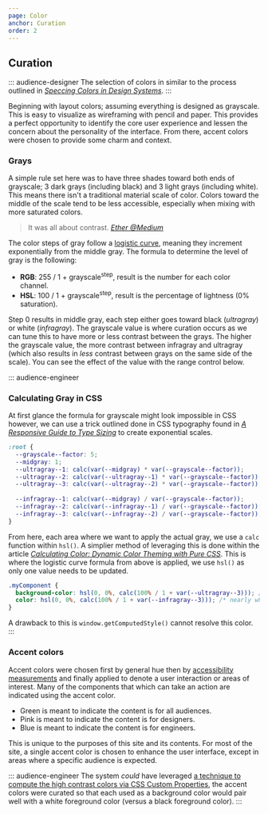 ```yaml
---
page: Color
anchor: Curation
order: 2
---
```


## Curation

::: audience-designer
The selection of colors in similar to the process outlined in _[Speccing Colors in Design Systems](https://medium.com/@ethersystem/speccing-colors-in-design-systems-f06e91ed9ca0)_. 
:::

Beginning with layout colors; assuming everything is designed as grayscale. This is easy to visualize as wireframing with pencil and paper. This provides a perfect opportunity to identify the core user experience and lessen the concern about the personality of the interface. From there, accent colors were chosen to provide some charm and context.

### Grays
A simple rule set here was to have three shades toward both ends of grayscale; 3 dark grays (including black) and 3 light grays (including white). This means there isn't a traditional material scale of color. Colors toward the middle of the scale tend to be less accessible, especially when mixing with more saturated colors.

> It was all about contrast. _[Ether @Medium](https://medium.com/@ethersystem)_

The color steps of gray follow a [logistic curve](https://mathworld.wolfram.com/LogisticEquation.html "Wolfram Alpha Logistic Equation"), meaning they increment exponentially from the middle gray. The formula to determine the level of gray is the following:

- **RGB**: 255 / 1 + grayscale<sup>step</sup>, result is the number for each color channel.
- **HSL**: 100 / 1 + grayscale<sup>step</sup>, result is the percentage of lightness (0% saturation).

Step 0 results in middle gray, each step either goes toward black (_ultragray_) or white (_infragray_). The grayscale value is where curation occurs as we can tune this to have more or less contrast between the grays. The higher the grayscale value, the more contrast between infragray and ultragray (which also results in _less_ contrast between grays on the same side of the scale). You can see the effect of the value with the range control below.

<grayscale-range></grayscale-range>

::: audience-engineer
### Calculating Gray in CSS

At first glance the formula for grayscale might look impossible in CSS however, we can use a trick outlined done in CSS typography found in _[A Responsive Guide to Type Sizing](https://cloudfour.com/thinks/responsive-guide-to-type-sizing/)_ to create exponential scales.

```css
:root {
  --grayscale--factor: 5;
  --midgray: 1;
  --ultragray--1: calc(var(--midgray) * var(--grayscale--factor));
  --ultragray--2: calc(var(--ultragray--1) * var(--grayscale--factor));
  --ultragray--3: calc(var(--ultragray--2) * var(--grayscale--factor));
	
  --infragray--1: calc(var(--midgray) / var(--grayscale--factor));
  --infragray--2: calc(var(--infragray--1) / var(--grayscale--factor));
  --infragray--3: calc(var(--infragray--2) / var(--grayscale--factor));
}
```

From here, each area where we want to apply the actual gray, we use a `calc` function within `hsl()`. A simplier method of leveraging this is done within the article _[Calculating Color: Dynamic Color Theming with Pure CSS](https://una.im/css-color-theming/)_. This is where the logistic curve formula from above is applied, we use `hsl()` as only one value needs to be updated.

```css
.myComponent {
  background-color: hsl(0, 0%, calc(100% / 1 + var(--ultragray--3))); /* nearly black */
  color: hsl(0, 0%, calc(100% / 1 + var(--infragray--3))); /* nearly white */
}
```

A drawback to this is `window.getComputedStyle()` cannot resolve this color.
:::

### Accent colors
Accent colors were chosen first by general hue then by [accessibility measurements](#usability "DAMATO Design, Color Usability") and finally applied to denote a user interaction or areas of interest. Many of the components that which can take an action are indicated using the accent color.

- <span class="badge bg-everyone">Green</span> is meant to indicate the content is for all audiences.
- <span class="badge bg-designer">Pink</span> is meant to indicate the content is for designers.
- <span class="badge bg-engineer">Blue</span> is meant to indicate the content is for engineers.

This is unique to the purposes of this site and its contents. For most of the site, a single accent color is chosen to enhance the user interface, except in areas where a specific audience is expected.

::: audience-engineer
The system _could_ have leveraged [a technique to compute the high contrast colors via CSS Custom Properties](https://css-tricks.com/css-variables-calc-rgb-enforcing-high-contrast-colors/ "CSS Variables + calc() + rgb() = Enforcing High Contrast Colors"), the accent colors were curated so that each used as a background color would pair well with a white foreground color (versus a black foreground color).
:::